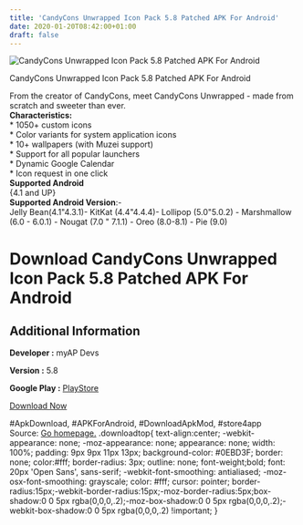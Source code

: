 ```yaml
---
title: 'CandyCons Unwrapped Icon Pack 5.8 Patched APK For Android'
date: 2020-01-20T08:42:00+01:00
draft: false
---
```


![CandyCons Unwrapped Icon Pack 5.8 Patched APK For Android](https://i2.wp.com/apkhome.net/wp-content/uploads/2020/01/CandyCons-Unwrapped-Icon-Pack-5.8-Patched.png "CandyCons Unwrapped Icon Pack 5.8 Patched APK For Android")

  

CandyCons Unwrapped Icon Pack 5.8 Patched APK For Android

From the creator of CandyCons, meet CandyCons Unwrapped - made from scratch and sweeter than ever.  
**Characteristics:**  
\* 1050+ custom icons  
\* Color variants for system application icons  
\* 10+ wallpapers (with Muzei support)  
\* Support for all popular launchers  
\* Dynamic Google Calendar  
\* Icon request in one click  
**Supported Android**  
{4.1 and UP}  
**Supported Android Version**:-  
Jelly Bean(4.1"4.3.1)- KitKat (4.4"4.4.4)- Lollipop (5.0"5.0.2) - Marshmallow (6.0 - 6.0.1) - Nougat (7.0 " 7.1.1) - Oreo (8.0-8.1) - Pie (9.0)

Download CandyCons Unwrapped Icon Pack 5.8 Patched APK For Android
==================================================================

Additional Information
----------------------

**Developer :** myAP Devs

**Version :** 5.8

**Google Play :** [PlayStore](https://play.google.com/store/apps/details?id=vukash.in.candycons.unwrapped)

  

[Download Now](https://store4app.co/post/candycons-unwrapped-icon-pack-5-8-patched-apk-for-android_1579506096)

  
#ApkDownload, #APKForAndroid, #DownloadApkMod, #store4app  
Source: [Go homepage.](https://store4app.co/post/candycons-unwrapped-icon-pack-5-8-patched-apk-for-android_1579506096) .downloadtop{ text-align:center; -webkit-appearance: none; -moz-appearance: none; appearance: none; width: 100%; padding: 9px 9px 11px 13px; background-color: #0EBD3F; border: none; color:#fff; border-radius: 3px; outline: none; font-weight;bold; font: 20px 'Open Sans', sans-serif; -webkit-font-smoothing: antialiased; -moz-osx-font-smoothing: grayscale; color: #fff; cursor: pointer; border-radius:15px;-webkit-border-radius:15px;-moz-border-radius:5px;box-shadow:0 0 5px rgba(0,0,0,.2);-moz-box-shadow:0 0 5px rgba(0,0,0,.2);-webkit-box-shadow:0 0 5px rgba(0,0,0,.2) !important; }